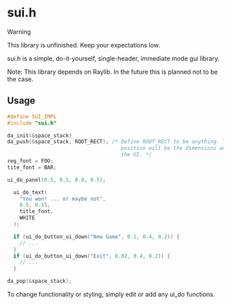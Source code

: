 # sui.h
> [!WARNING]
> This library is unfinished. Keep your expectations low.

sui.h is a simple, do-it-yourself, single-header, immediate mode gui library.

Note: This library depends on Raylib. In the future this is planned not to be the case.

## Usage
```c
#define SUI_IMPL
#include "sui.h"
```

```c
da_init(&space_stack)
da_push(&space_stack, ROOT_RECT); /* Define ROOT_RECT to be anything. The dimensions and
                                     position will be the dimensions and position of
                                     the UI. */
reg_font = FOO;
tite_font = BAR;
```

```c
ui_do_panel(0.5, 0.5, 0.8, 0.5);

  ui_do_text(
    "You won! ... or maybe not",
    0.5, 0.15,
    title_font,
    WHITE
  );

  if (ui_do_button_ui_down("New Game", 0.1, 0.4, 0.2)) {
    // ...
  }
  if (ui_do_button_ui_down("Exit", 0.02, 0.4, 0.2)) {
    // ...
  }

da_pop(&space_stack);
```

To change functionality or styling, simply edit or add any ui_do functions.
